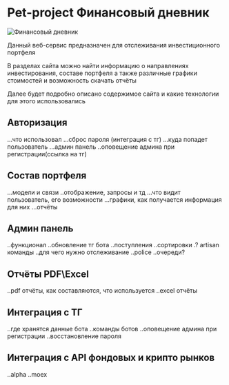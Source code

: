 <h1>Pet-project Финансовый дневник</h1>
<img src="https://encrypted-tbn0.gstatic.com/images?q=tbn:ANd9GcSl9pRnJDzQV1lIeKuv8aPioTDi8E1nbRQv2w&usqp=CAU" alt="Финансовый дневник">
<p>Данный веб-сервис предназначен для отслеживания инвестиционного портфеля</p>

<p>В разделах сайта можно найти информацию о направлениях инвестирования, составе портфеля
а также различные графики стоимостей и возможность скачать отчёты</p>

<p>Далее будет подробно описано содержимое сайта и какие технологии для этого использовались</p>

<h2>Авторизация</h2>
...что использовал
...сброс пароля (интеграция с тг)
...куда попадет пользователь
...админ панель
..оповещение админа при регистрации(ссылка на тг)
<h2>Состав портфеля</h2>
...модели и связи
..отображение, запросы и тд
...что видит пользователь, его возможности
...графики, как получается информация для них
...отчёты
<h2>Админ панель</h2>
..функционал
..обновление тг бота
..поступления
..сортировки
.? artisan команды
..для чего нужно отслеживание
..police
..очереди?
<h2>Отчёты PDF\Excel</h2>
..pdf отчёты, как составляются, что используется
..excel отчёты
<h2>Интеграция с ТГ</h2>
..где хранятся данные бота
..команды ботов
..оповещение админа при регистрации
..восстановление пароля
<h2>Интеграция с API фондовых и крипто рынков</h2>
..alpha
..moex
